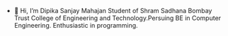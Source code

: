- 👋 Hi, I’m Dipika Sanjay Mahajan
Student of Shram Sadhana Bombay Trust College of Engineering and Technology.Persuing BE in Computer Engineering. Enthusiastic in programming.

